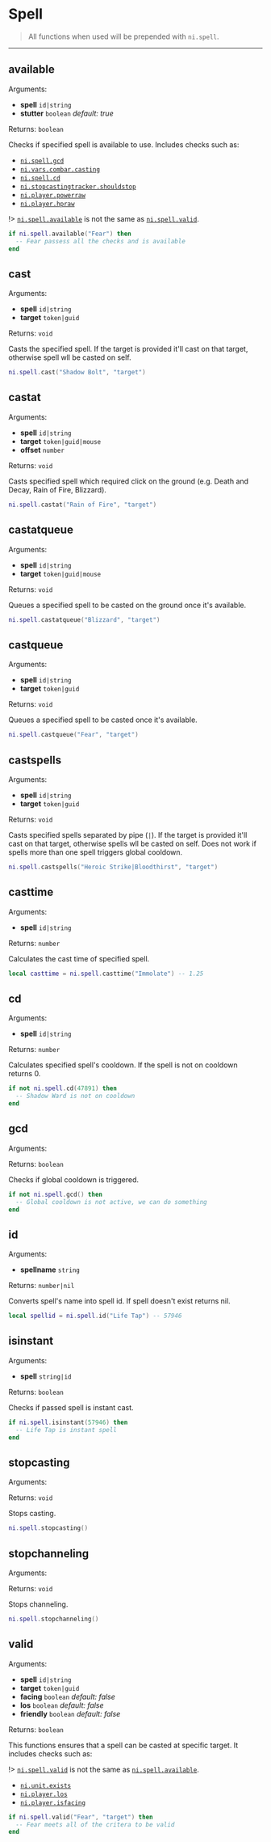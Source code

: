 # Spell

> All functions when used will be prepended with `ni.spell`.

---

## available

Arguments:

- **spell** `id|string`
- **stutter** `boolean` _default: true_

Returns: `boolean`

Checks if specified spell is available to use. Includes checks such as:

- [`ni.spell.gcd`](api/spell.md#gcd)
- [`ni.vars.combar.casting`](api/vars.md)
- [`ni.spell.cd`](api/spell.md#cd)
- [`ni.stopcastingtracker.shouldstop`](api/stopcasting.md)
- [`ni.player.powerraw`](api/player.md)
- [`ni.player.hpraw`](api/player.md)

!> [`ni.spell.available`](api/spell.md#available) is not the same as [`ni.spell.valid`](api/spell.md#valid).

```lua
if ni.spell.available("Fear") then
  -- Fear passess all the checks and is available
end
```

## cast

Arguments:

- **spell** `id|string`
- **target** `token|guid`

Returns: `void`

Casts the specified spell. If the target is provided it'll cast on that target, otherwise spell wll be casted on self.

```lua
ni.spell.cast("Shadow Bolt", "target")
```

## castat

Arguments:

- **spell** `id|string`
- **target** `token|guid|mouse`
- **offset** `number`

Returns: `void`

Casts specified spell which required click on the ground (e.g. Death and Decay, Rain of Fire, Blizzard).

```lua
ni.spell.castat("Rain of Fire", "target")
```

## castatqueue

Arguments:

- **spell** `id|string`
- **target** `token|guid|mouse`

Returns: `void`

Queues a specified spell to be casted on the ground once it's available.

```lua
ni.spell.castatqueue("Blizzard", "target")
```

## castqueue

Arguments:

- **spell** `id|string`
- **target** `token|guid`

Returns: `void`

Queues a specified spell to be casted once it's available.

```lua
ni.spell.castqueue("Fear", "target")
```

## castspells

Arguments:

- **spell** `id|string`
- **target** `token|guid`

Returns: `void`

Casts specified spells separated by pipe (`|`). If the target is provided it'll cast on that target, otherwise spells wll be casted on self. Does not work if spells more than one spell triggers global cooldown.

```lua
ni.spell.castspells("Heroic Strike|Bloodthirst", "target")
```

## casttime

Arguments:

- **spell** `id|string`

Returns: `number`

Calculates the cast time of specified spell.

```lua
local casttime = ni.spell.casttime("Immolate") -- 1.25
```

## cd

Arguments:

- **spell** `id|string`

Returns: `number`

Calculates specified spell's cooldown. If the spell is not on cooldown returns 0.

```lua
if not ni.spell.cd(47891) then
  -- Shadow Ward is not on cooldown
end
```

## gcd

Arguments:

Returns: `boolean`

Checks if global cooldown is triggered.

```lua
if not ni.spell.gcd() then
  -- Global cooldown is not active, we can do something
end
```

## id

Arguments:

- **spellname** `string`

Returns: `number|nil`

Converts spell's name into spell id. If spell doesn't exist returns nil.

```lua
local spellid = ni.spell.id("Life Tap") -- 57946
```

## isinstant

Arguments:

- **spell** `string|id`

Returns: `boolean`

Checks if passed spell is instant cast.

```lua
if ni.spell.isinstant(57946) then
  -- Life Tap is instant spell
end
```

## stopcasting

Arguments:

Returns: `void`

Stops casting.

```lua
ni.spell.stopcasting()
```

## stopchanneling

Arguments:

Returns: `void`

Stops channeling.

```lua
ni.spell.stopchanneling()
```

## valid

Arguments:

- **spell** `id|string`
- **target** `token|guid`
- **facing** `boolean` _default: false_
- **los** `boolean` _default: false_
- **friendly** `boolean` _default: false_

Returns: `boolean`

This functions ensures that a spell can be casted at specific target. It includes checks such as:

!> [`ni.spell.valid`](api/spell.md#valid) is not the same as [`ni.spell.available`](api/spell.md#available).

- [`ni.unit.exists`](api/unit.md#exists)
- [`ni.player.los`](api/player.md)
- [`ni.player.isfacing`](api/player.md)

```lua
if ni.spell.valid("Fear", "target") then
  -- Fear meets all of the critera to be valid
end
```

